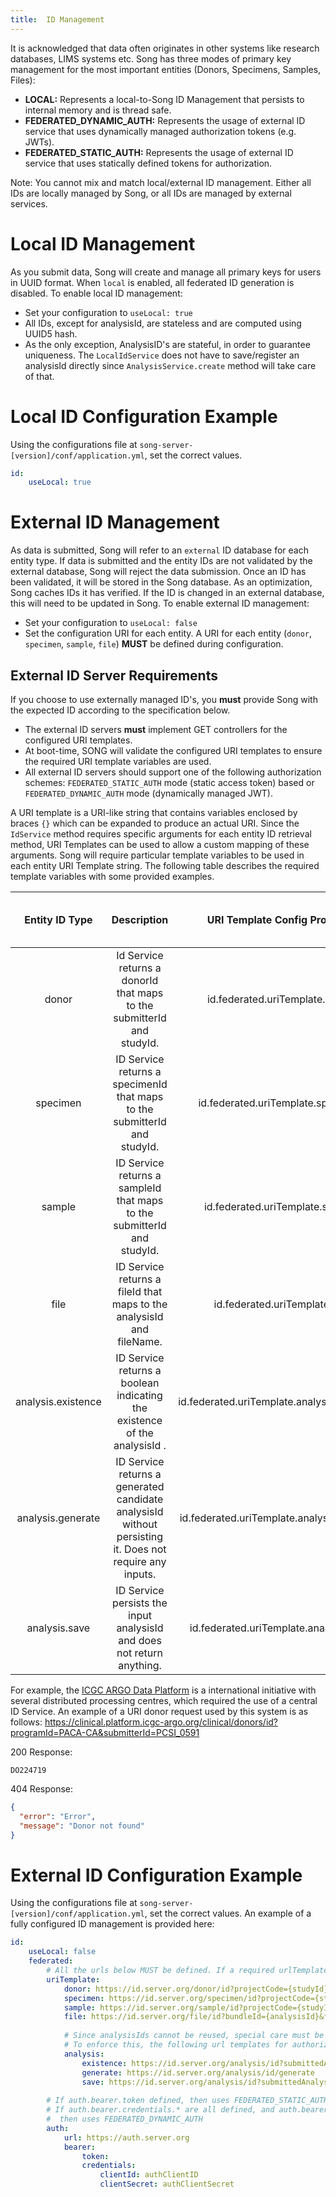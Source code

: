 ```yaml
---
title:  ID Management
---
```


It is acknowledged that data often originates in other systems like research databases, LIMS systems etc.  Song has three modes of primary key management for the most important entities (Donors, Specimens, Samples, Files): 
- **LOCAL:** Represents a local-to-Song ID Management that persists to internal memory and is thread safe.
- **FEDERATED_DYNAMIC_AUTH:** Represents the usage of external ID service that uses dynamically managed authorization tokens (e.g. JWTs).
- **FEDERATED_STATIC_AUTH:** Represents the usage of external ID service that uses statically defined tokens for authorization.

Note: You cannot mix and match local/external ID management.  Either all IDs are locally managed by Song, or all IDs are managed by external services. 

# Local ID Management 
As you submit data, Song will create and manage all primary keys for users in UUID format. When `local` is enabled, all federated ID generation is disabled.   To enable local ID management: 
- Set your configuration to `useLocal: true`
- All IDs, except for analysisId, are stateless and are computed using UUID5 hash. 
- As the only exception, AnalysisID's are stateful, in order to guarantee uniqueness. The `LocalIdService` does not have to save/register an analysisId directly since `AnalysisService.create` method will take care of that. 

# Local ID Configuration Example 
Using the configurations file at `song-server-[version]/conf/application.yml`, set the correct values. 

```yaml
id:
    useLocal: true
```

# External ID Management 

As data is submitted, Song will refer to an `external` ID database for each entity type. If data is submitted and the entity IDs are not validated by the external database, Song will reject the data submission.  Once an ID has been validated, it will be stored in the Song database.  As an optimization, Song caches IDs it has verified.  If the ID is changed in an external database, this will need to be updated in Song. To enable external ID management: 
- Set your configuration to `useLocal: false`
- Set the configuration URI for each entity. A URI for each entity (`donor`, `specimen`, `sample`, `file`) **MUST** be defined during configuration.  

## External ID Server Requirements
If you choose to use externally managed ID's, you **must** provide Song with the expected ID according to the specification below. 
- The external ID servers **must** implement GET controllers for the configured URI templates.  
- At boot-time, SONG will validate the configured URI templates to ensure the required URI template variables are used.
- All external ID servers should support one of the following authorization schemes:  `FEDERATED_STATIC_AUTH` mode (static access token) based or `FEDERATED_DYNAMIC_AUTH` mode (dynamically managed JWT).

A URI template is a URI-like string that contains variables enclosed by braces `{}` which can be expanded to produce an actual URI. Since the  `IdService` method requires specific arguments for each entity ID retrieval method, URI Templates can be used to allow a custom mapping of these arguments. Song will require particular template variables to be used in each entity URI Template string. The following table describes the required template variables with some provided examples.

<!--Table start -->
| Entity ID Type | Description | URI Template Config Property | URI Template Required Variables | Examples | URI Request Type | URI Response Type |
|:-:|:-:|:-:|:-:|:-:|:-:|:-:|
| donor | Id Service returns a donorId that maps to the submitterId and studyId. | id.federated.uriTemplate.donor | studyId, submitterId | `https://id.server.example.org/donor/id?sid={submitterId}&projectcode={studyId}` | `GET` | plaintext |
| specimen | ID Service returns a specimenId that maps to the submitterId and studyId. | id.federated.uriTemplate.specimen | studyId, submitterId | `https://id.server.example.org/specimen/id?sid={submitterId}&projectcode={studyId}` | `GET` | plaintext |
| sample | ID Service returns a sampleId that maps to the submitterId and studyId. | id.federated.uriTemplate.sample | studyId, submitterId | `https://id.server.example.org/sample/id?sid={submitterId}&projectcode={studyId}` | `GET` | plaintext |
| file | ID Service returns a fileId that maps to the analysisId and fileName. | id.federated.uriTemplate.file | analysisId, fileName | `https://id.server.example.org/file/id?anid={analysisId}&fname={fileName}` | `GET` | plaintext |
| analysis.existence | ID Service returns a boolean indicating the existence of the analysisId . | id.federated.uriTemplate.analysis.existence | analysisId | `https://id.server.example.org/analysis/{analysisId}` | `GET` | plaintext |
| analysis.generate | ID Service returns a generated candidate analysisId without persisting it. Does not require any inputs. | id.federated.uriTemplate.analysis.generate | -- | `https://id.server.example.org/analysis/generate` | `GET` | plaintext |
| analysis.save | ID Service persists the input analysisId and does not return anything. | id.federated.uriTemplate.analysis.save | analysisId | `https://id.server.example.org/analysis/{analysisId}` | `GET` | -- |
<!--Table end -->

For example, the [ICGC ARGO Data Platform](https://platform.icgc-argo.org/) is a international initiative with several distributed processing centres, which required the use of a central ID Service.  An example of a URI donor request used by this system is as follows: https://clinical.platform.icgc-argo.org/clinical/donors/id?programId=PACA-CA&submitterId=PCSI_0591

200 Response: 
```
DO224719
```
404 Response:
```json
{
  "error": "Error",
  "message": "Donor not found"
}
```

# External ID Configuration Example 
Using the configurations file at `song-server-[version]/conf/application.yml`, set the correct values. An example of a fully configured ID management is provided here:

```yaml
id:
    useLocal: false
    federated:
        # All the urls below MUST be defined. If a required urlTemplateVariable (such as studyId and submitterId) is not defined in the urlTemplate, an error occurs
        uriTemplate:
            donor: https://id.server.org/donor/id?projectCode={studyId}&donorSubmittedId={submitterId}&create=true
            specimen: https://id.server.org/specimen/id?projectCode={studyId}&specimenSubmittedId={submitterId}&create=true
            sample: https://id.server.org/sample/id?projectCode={studyId}&sampleSubmittedId={submitterId}&create=true
            file: https://id.server.org/file/id?bundleId={analysisId}&fname={fileName}
             
            # Since analysisIds cannot be reused, special care must be taken to ensure SONG does not attempt to create an analysis with an id that already exists on the id server.
            # To enforce this, the following url templates for authorized GET requests are needed  
            analysis:
                existence: https://id.server.org/analysis/id?submittedAnalysisId={analysisId}&create=false 
                generate: https://id.server.org/analysis/id/generate
                save: https://id.server.org/analysis/id?submittedAnalysisId={submitterId}&create=true      
         
        # If auth.bearer.token defined, then uses FEDERATED_STATIC_AUTH mode.
        # If auth.bearer.credentials.* are all defined, and auth.bearer.token is not,
        #  then uses FEDERATED_DYNAMIC_AUTH
        auth:
            url: https://auth.server.org
            bearer:
                token: 
                credentials:
                    clientId: authClientID
                    clientSecret: authClientSecret

```